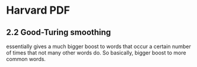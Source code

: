 # Harvard PDF

## 2.2 Good-Turing smoothing

essentially gives a much bigger boost to words that occur a certain number of times that not many other words do. So basically, bigger boost to more common words.

